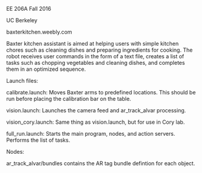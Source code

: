 EE 206A Fall 2016

UC Berkeley

baxterkitchen.weebly.com


Baxter kitchen assistant is aimed at helping users with simple kitchen chores such as cleaning dishes and preparing ingredients for cooking. The robot receives user commands in the form of a text file, creates a list of tasks such as chopping vegetables and cleaning dishes, and completes them in an optimized sequence. 

Launch files:

calibrate.launch: Moves Baxter arms to predefined locations. This should be run before placing the calibration bar on the table.

vision.launch: Launches the camera feed and ar_track_alvar processing.

vision_cory.launch: Same thing as vision.launch, but for use in Cory lab.

full_run.launch: Starts the main program, nodes, and action servers. Performs the list of tasks.


Nodes:

ar_track_alvar/bundles contains the AR tag bundle defintion for each object.
